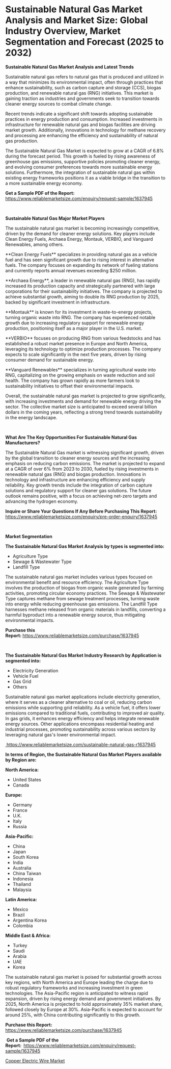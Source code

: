 <p><h1>Sustainable Natural Gas Market Analysis and Market Size: Global Industry Overview, Market Segmentation and Forecast (2025 to 2032)</h1></p><p><strong>Sustainable Natural Gas Market Analysis and Latest Trends</strong></p>
<p><p>Sustainable natural gas refers to natural gas that is produced and utilized in a way that minimizes its environmental impact, often through practices that enhance sustainability, such as carbon capture and storage (CCS), biogas production, and renewable natural gas (RNG) initiatives. This market is gaining traction as industries and governments seek to transition towards cleaner energy sources to combat climate change.</p><p>Recent trends indicate a significant shift towards adopting sustainable practices in energy production and consumption. Increased investments in infrastructure for renewable natural gas and biogas facilities are driving market growth. Additionally, innovations in technology for methane recovery and processing are enhancing the efficiency and sustainability of natural gas production.</p><p>The Sustainable Natural Gas Market is expected to grow at a CAGR of 6.8% during the forecast period. This growth is fueled by rising awareness of greenhouse gas emissions, supportive policies promoting cleaner energy, and evolving consumer preferences towards more sustainable energy solutions. Furthermore, the integration of sustainable natural gas within existing energy frameworks positions it as a viable bridge in the transition to a more sustainable energy economy.</p></p>
<p><strong>Get a Sample PDF of the Report:&nbsp;</strong> <a href="https://www.reliablemarketsize.com/enquiry/request-sample/1637945?utm_campaign=3175&utm_medium=2&utm_source=Github&utm_content=ia&utm_term=07032025&utm_id=sustainable-natural-gas">https://www.reliablemarketsize.com/enquiry/request-sample/1637945</a></p>
<p>&nbsp;</p>
<p><strong>Sustainable Natural Gas Major Market Players</strong></p>
<p><p>The sustainable natural gas market is becoming increasingly competitive, driven by the demand for cleaner energy solutions. Key players include Clean Energy Fuels, Archaea Energy, Montauk, VERBIO, and Vanguard Renewables, among others.</p><p>**Clean Energy Fuels** specializes in providing natural gas as a vehicle fuel and has seen significant growth due to rising interest in alternative fuels. The company focuses on expanding its network of fueling stations and currently reports annual revenues exceeding $250 million.</p><p>**Archaea Energy**, a leader in renewable natural gas (RNG), has rapidly increased its production capacity and strategically partnered with large corporations for their sustainability initiatives. The company is projected to achieve substantial growth, aiming to double its RNG production by 2025, backed by significant investment in infrastructure.</p><p>**Montauk** is known for its investment in waste-to-energy projects, turning organic waste into RNG. The company has experienced notable growth due to increasing regulatory support for renewable energy production, positioning itself as a major player in the U.S. market. </p><p>**VERBIO** focuses on producing RNG from various feedstocks and has established a robust market presence in Europe and North America, leveraging its technology to optimize production processes. The company expects to scale significantly in the next five years, driven by rising consumer demand for sustainable energy.</p><p>**Vanguard Renewables** specializes in turning agricultural waste into RNG, capitalizing on the growing emphasis on waste reduction and soil health. The company has grown rapidly as more farmers look to sustainability initiatives to offset their environmental impacts.</p><p>Overall, the sustainable natural gas market is projected to grow significantly, with increasing investments and demand for renewable energy driving the sector. The collective market size is anticipated to exceed several billion dollars in the coming years, reflecting a strong trend towards sustainability in the energy landscape.</p></p>
<p>&nbsp;</p>
<p><strong>What Are The Key Opportunities For Sustainable Natural Gas Manufacturers?</strong></p>
<p><p>The Sustainable Natural Gas market is witnessing significant growth, driven by the global transition to cleaner energy sources and the increasing emphasis on reducing carbon emissions. The market is projected to expand at a CAGR of over 6% from 2023 to 2030, fueled by rising investments in renewable natural gas (RNG) and biogas production. Innovations in technology and infrastructure are enhancing efficiency and supply reliability. Key growth trends include the integration of carbon capture solutions and regulatory support for cleaner gas solutions. The future outlook remains positive, with a focus on achieving net-zero targets and advancing the hydrogen economy.</p></p>
<p><strong>Inquire or Share Your Questions If Any Before Purchasing This Report:</strong> <a href="https://www.reliablemarketsize.com/enquiry/pre-order-enquiry/1637945?utm_campaign=3175&utm_medium=2&utm_source=Github&utm_content=ia&utm_term=07032025&utm_id=sustainable-natural-gas">https://www.reliablemarketsize.com/enquiry/pre-order-enquiry/1637945</a></p>
<p>&nbsp;</p>
<p><strong>Market Segmentation</strong></p>
<p><strong>The Sustainable Natural Gas Market Analysis by types is segmented into:</strong></p>
<p><ul><li>Agriculture Type</li><li>Sewage & Wastewater Type</li><li>Landfill Type</li></ul></p>
<p><p>The sustainable natural gas market includes various types focused on environmental benefit and resource efficiency. The Agriculture Type involves the production of biogas from organic waste generated by farming activities, promoting circular economy practices. The Sewage & Wastewater Type captures methane from sewage treatment processes, turning waste into energy while reducing greenhouse gas emissions. The Landfill Type harnesses methane released from organic materials in landfills, converting a harmful byproduct into a renewable energy source, thus mitigating environmental impacts.</p></p>
<p><strong>Purchase this Report:&nbsp;</strong><a href="https://www.reliablemarketsize.com/purchase/1637945?utm_campaign=3175&utm_medium=2&utm_source=Github&utm_content=ia&utm_term=07032025&utm_id=sustainable-natural-gas">https://www.reliablemarketsize.com/purchase/1637945</a></p>
<p>&nbsp;</p>
<p><strong>The Sustainable Natural Gas Market Industry Research by Application is segmented into:</strong></p>
<p><ul><li>Electricity Generation</li><li>Vehicle Fuel</li><li>Gas Grid</li><li>Others</li></ul></p>
<p><p>Sustainable natural gas market applications include electricity generation, where it serves as a cleaner alternative to coal or oil, reducing carbon emissions while supporting grid reliability. As a vehicle fuel, it offers lower emissions compared to traditional fuels, contributing to improved air quality. In gas grids, it enhances energy efficiency and helps integrate renewable energy sources. Other applications encompass residential heating and industrial processes, promoting sustainability across various sectors by leveraging natural gas's lower environmental impact.</p></p>
<p><a href="https://www.reliablemarketsize.com/sustainable-natural-gas-r1637945?utm_campaign=3175&utm_medium=2&utm_source=Github&utm_content=ia&utm_term=07032025&utm_id=sustainable-natural-gas">&nbsp;https://www.reliablemarketsize.com/sustainable-natural-gas-r1637945</a></p>
<p><strong>In terms of Region, the Sustainable Natural Gas Market Players available by Region are:</strong></p>
<p>
    <p> <strong> North America: </strong>
        <ul>
            <li>United States</li>
            <li>Canada</li>
        </ul>
        </p> 
    <p> <strong> Europe: </strong>
        <ul>
            <li>Germany</li>
            <li>France</li>
            <li>U.K.</li>
            <li>Italy</li>
            <li>Russia</li>
        </ul>
        </p> 
    <p> <strong> Asia-Pacific: </strong>
        <ul>
            <li>China</li>
            <li>Japan</li>
            <li>South Korea</li>
            <li>India</li>
            <li>Australia</li>
            <li>China Taiwan</li>
            <li>Indonesia</li>
            <li>Thailand</li>
            <li>Malaysia</li>
        </ul>
        </p> 
    <p> <strong> Latin America: </strong>
        <ul>
            <li>Mexico</li>
            <li>Brazil</li>
            <li>Argentina Korea</li>
            <li>Colombia</li>
        </ul>
        </p> 
    <p> <strong> Middle East & Africa: </strong>
        <ul>
            <li>Turkey</li>
            <li>Saudi</li>
            <li>Arabia</li>
            <li>UAE</li>
            <li>Korea</li>
        </ul>
    </p>
    </p>
<p><p>The sustainable natural gas market is poised for substantial growth across key regions, with North America and Europe leading the charge due to robust regulatory frameworks and increasing investment in green technologies. The Asia-Pacific region is anticipated to witness rapid expansion, driven by rising energy demand and government initiatives. By 2025, North America is projected to hold approximately 35% market share, followed closely by Europe at 30%. Asia-Pacific is expected to account for around 25%, with China contributing significantly to this growth.</p></p>
<p><strong>Purchase this Report: </strong><a href="https://www.reliablemarketsize.com/purchase/1637945?utm_campaign=3175&utm_medium=2&utm_source=Github&utm_content=ia&utm_term=07032025&utm_id=sustainable-natural-gas">https://www.reliablemarketsize.com/purchase/1637945</a></p>
<p>&nbsp;<strong>Get a Sample PDF of the Report:&nbsp;&nbsp;</strong><a href="https://www.reliablemarketsize.com/enquiry/request-sample/1637945?utm_campaign=3175&utm_medium=2&utm_source=Github&utm_content=ia&utm_term=07032025&utm_id=sustainable-natural-gas">https://www.reliablemarketsize.com/enquiry/request-sample/1637945</a></p>
<p><strong></strong></p>
<p><p><a href="https://github.com/zurubting/Market-Research-Report-List-1/blob/main/copper-electric-wire-market.md?utm_campaign=3175&utm_medium=2&utm_source=Github&utm_content=ia&utm_term=07032025&utm_id=sustainable-natural-gas">Copper Electric Wire Market</a></p></p>